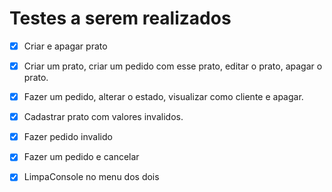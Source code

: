 # Testes a serem realizados

- [X] Criar e apagar prato
- [X] Criar um prato, criar um pedido com esse prato, editar o prato, apagar o prato.
- [X] Fazer um pedido, alterar o estado, visualizar como cliente e apagar.
- [X] Cadastrar prato com valores invalidos.
- [X] Fazer pedido invalido
- [X] Fazer um pedido e cancelar
- [X] LimpaConsole no menu dos dois

